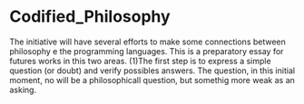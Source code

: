 # Codified_Philosophy
The initiative will have several efforts to make some connections between philosophy e the programming languages. This is a preparatory essay for futures works in this two areas.
(1)The first step is to express a simple question (or doubt) and verify possibles answers.  The question, in this initial moment, no will be a philosophicall question, but somethig more weak as an asking.
